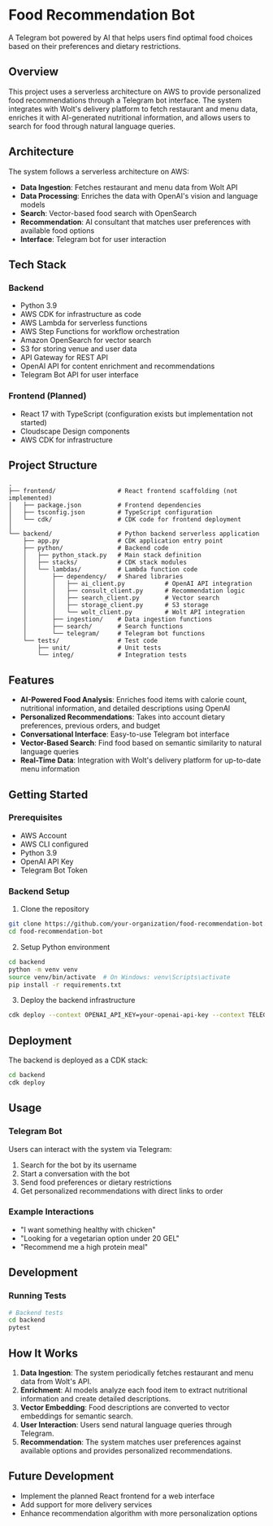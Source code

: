 # Food Recommendation Bot

A Telegram bot powered by AI that helps users find optimal food choices based on their preferences and dietary restrictions.

## Overview

This project uses a serverless architecture on AWS to provide personalized food recommendations through a Telegram bot interface. The system integrates with Wolt's delivery platform to fetch restaurant and menu data, enriches it with AI-generated nutritional information, and allows users to search for food through natural language queries.

## Architecture

The system follows a serverless architecture on AWS:

- **Data Ingestion**: Fetches restaurant and menu data from Wolt API
- **Data Processing**: Enriches the data with OpenAI's vision and language models
- **Search**: Vector-based food search with OpenSearch
- **Recommendation**: AI consultant that matches user preferences with available food options
- **Interface**: Telegram bot for user interaction

## Tech Stack

### Backend
- Python 3.9
- AWS CDK for infrastructure as code
- AWS Lambda for serverless functions
- AWS Step Functions for workflow orchestration
- Amazon OpenSearch for vector search
- S3 for storing venue and user data
- API Gateway for REST API
- OpenAI API for content enrichment and recommendations
- Telegram Bot API for user interface

### Frontend (Planned)
- React 17 with TypeScript (configuration exists but implementation not started)
- Cloudscape Design components
- AWS CDK for infrastructure

## Project Structure

```
.
├── frontend/                 # React frontend scaffolding (not implemented)
│   ├── package.json          # Frontend dependencies
│   ├── tsconfig.json         # TypeScript configuration
│   └── cdk/                  # CDK code for frontend deployment
│
└── backend/                  # Python backend serverless application
    ├── app.py                # CDK application entry point
    ├── python/               # Backend code
    │   ├── python_stack.py   # Main stack definition
    │   ├── stacks/           # CDK stack modules
    │   └── lambdas/          # Lambda function code
    │       ├── dependency/   # Shared libraries
    │       │   ├── ai_client.py           # OpenAI API integration
    │       │   ├── consult_client.py      # Recommendation logic
    │       │   ├── search_client.py       # Vector search
    │       │   ├── storage_client.py      # S3 storage
    │       │   └── wolt_client.py         # Wolt API integration
    │       ├── ingestion/    # Data ingestion functions
    │       ├── search/       # Search functions
    │       └── telegram/     # Telegram bot functions
    └── tests/                # Test code
        ├── unit/             # Unit tests
        └── integ/            # Integration tests
```

## Features

- **AI-Powered Food Analysis**: Enriches food items with calorie count, nutritional information, and detailed descriptions using OpenAI
- **Personalized Recommendations**: Takes into account dietary preferences, previous orders, and budget
- **Conversational Interface**: Easy-to-use Telegram bot interface
- **Vector-Based Search**: Find food based on semantic similarity to natural language queries
- **Real-Time Data**: Integration with Wolt's delivery platform for up-to-date menu information

## Getting Started

### Prerequisites

- AWS Account
- AWS CLI configured
- Python 3.9
- OpenAI API Key
- Telegram Bot Token

### Backend Setup

1. Clone the repository

```bash
git clone https://github.com/your-organization/food-recommendation-bot.git
cd food-recommendation-bot
```

2. Setup Python environment

```bash
cd backend
python -m venv venv
source venv/bin/activate  # On Windows: venv\Scripts\activate
pip install -r requirements.txt
```

3. Deploy the backend infrastructure

```bash
cdk deploy --context OPENAI_API_KEY=your-openai-api-key --context TELEGRAM_TOKEN=your-telegram-token
```

## Deployment

The backend is deployed as a CDK stack:

```bash
cd backend
cdk deploy
```

## Usage

### Telegram Bot

Users can interact with the system via Telegram:

1. Search for the bot by its username
2. Start a conversation with the bot
3. Send food preferences or dietary restrictions
4. Get personalized recommendations with direct links to order

### Example Interactions

- "I want something healthy with chicken"
- "Looking for a vegetarian option under 20 GEL"
- "Recommend me a high protein meal"

## Development

### Running Tests

```bash
# Backend tests
cd backend
pytest
```

## How It Works

1. **Data Ingestion**: The system periodically fetches restaurant and menu data from Wolt's API.
2. **Enrichment**: AI models analyze each food item to extract nutritional information and create detailed descriptions.
3. **Vector Embedding**: Food descriptions are converted to vector embeddings for semantic search.
4. **User Interaction**: Users send natural language queries through Telegram.
5. **Recommendation**: The system matches user preferences against available options and provides personalized recommendations.

## Future Development

- Implement the planned React frontend for a web interface
- Add support for more delivery services
- Enhance recommendation algorithm with more personalization options
